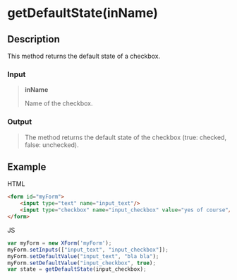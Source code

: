 # getDefaultState(inName)

## Description

This method returns the default state of a checkbox.

### Input

> **inName**
> 
> Name of the checkbox.

### Output

> The method returns the default state of the checkbox (true: checked, false: unchecked).

## Example

HTML

```HTML
<form id="myForm">
	<input type="text" name="input_text"/>
	<input type="checkbox" name="input_checkbox" value="yes of course"/>&nbsp;Yes of course
</form>
```

JS

```JavaScript
var myForm = new XForm('myForm');
myForm.setInputs(["input_text", "input_checkbox"]);
myForm.setDefaultValue("input_text", "bla bla");
myForm.setDefaultValue("input_checkbox", true);
var state = getDefaultState(input_checkbox);
```

